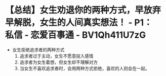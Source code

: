 # 【总结】女生劝退你的两种方式，早放弃早解脱，女生的人间真实想法！ - P1：私信 - 恋爱百事通 - BV1Qh411U7zG

-   女生拒绝追求者的两种方式
    1.  追求者过于主动，女生不愿意投入感情
    2.  追求者为女生着想，但女生却不理解对方
    3.  当女生不喜欢追求者时，会用两种方式拒绝，喜欢的人则会在一起。